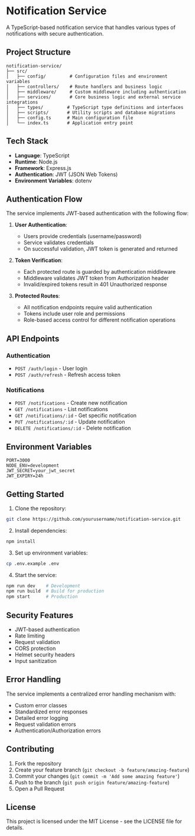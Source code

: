 # Notification Service

A TypeScript-based notification service that handles various types of notifications with secure authentication.

## Project Structure

```
notification-service/
├── src/
│   ├── config/         # Configuration files and environment variables
│   ├── controllers/    # Route handlers and business logic
│   ├── middleware/     # Custom middleware including authentication
│   ├── services/       # Core business logic and external service integrations
│   ├── types/         # TypeScript type definitions and interfaces
│   ├── scripts/       # Utility scripts and database migrations
│   ├── config.ts      # Main configuration file
│   └── index.ts       # Application entry point
```

## Tech Stack

- **Language**: TypeScript
- **Runtime**: Node.js
- **Framework**: Express.js
- **Authentication**: JWT (JSON Web Tokens)
- **Environment Variables**: dotenv

## Authentication Flow

The service implements JWT-based authentication with the following flow:

1. **User Authentication**:
   - Users provide credentials (username/password)
   - Service validates credentials
   - On successful validation, JWT token is generated and returned

2. **Token Verification**:
   - Each protected route is guarded by authentication middleware
   - Middleware validates JWT token from Authorization header
   - Invalid/expired tokens result in 401 Unauthorized response

3. **Protected Routes**:
   - All notification endpoints require valid authentication
   - Tokens include user role and permissions
   - Role-based access control for different notification operations

## API Endpoints

### Authentication
- `POST /auth/login` - User login
- `POST /auth/refresh` - Refresh access token

### Notifications
- `POST /notifications` - Create new notification
- `GET /notifications` - List notifications
- `GET /notifications/:id` - Get specific notification
- `PUT /notifications/:id` - Update notification
- `DELETE /notifications/:id` - Delete notification

## Environment Variables

```env
PORT=3000
NODE_ENV=development
JWT_SECRET=your_jwt_secret
JWT_EXPIRY=24h
```

## Getting Started

1. Clone the repository:
```bash
git clone https://github.com/yourusername/notification-service.git
```

2. Install dependencies:
```bash
npm install
```

3. Set up environment variables:
```bash
cp .env.example .env
```

4. Start the service:
```bash
npm run dev    # Development
npm run build  # Build for production
npm start      # Production
```

## Security Features

- JWT-based authentication
- Rate limiting
- Request validation
- CORS protection
- Helmet security headers
- Input sanitization

## Error Handling

The service implements a centralized error handling mechanism with:
- Custom error classes
- Standardized error responses
- Detailed error logging
- Request validation errors
- Authentication/Authorization errors

## Contributing

1. Fork the repository
2. Create your feature branch (`git checkout -b feature/amazing-feature`)
3. Commit your changes (`git commit -m 'Add some amazing feature'`)
4. Push to the branch (`git push origin feature/amazing-feature`)
5. Open a Pull Request

## License

This project is licensed under the MIT License - see the LICENSE file for details.